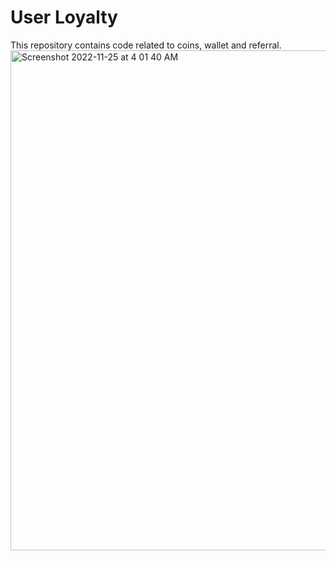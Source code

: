 # User Loyalty

This repository contains code related to coins, wallet and referral.
<img width="800" alt="Screenshot 2022-11-25 at 4 01 40 AM" src="https://user-images.githubusercontent.com/72377572/204103529-8af48e1c-5c4c-4576-a316-881ef9c3f32a.png">
